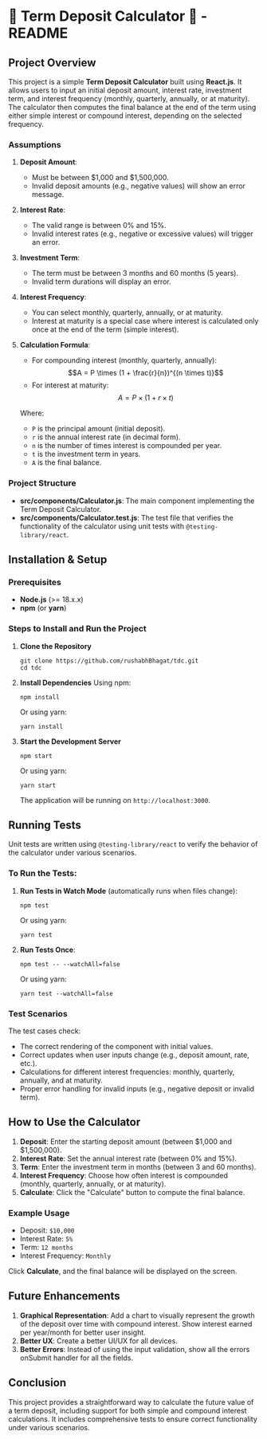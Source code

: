# 💸 Term Deposit Calculator 💸 - README

## Project Overview

This project is a simple **Term Deposit Calculator** built using **React.js**. It allows users to input an initial deposit amount, interest rate, investment term, and interest frequency (monthly, quarterly, annually, or at maturity). The calculator then computes the final balance at the end of the term using either simple interest or compound interest, depending on the selected frequency.

### Assumptions

1. **Deposit Amount**:

   - Must be between $1,000 and $1,500,000.
   - Invalid deposit amounts (e.g., negative values) will show an error message.

2. **Interest Rate**:

   - The valid range is between 0% and 15%.
   - Invalid interest rates (e.g., negative or excessive values) will trigger an error.

3. **Investment Term**:

   - The term must be between 3 months and 60 months (5 years).
   - Invalid term durations will display an error.

4. **Interest Frequency**:

   - You can select monthly, quarterly, annually, or at maturity.
   - Interest at maturity is a special case where interest is calculated only once at the end of the term (simple interest).

5. **Calculation Formula**:

   - For compounding interest (monthly, quarterly, annually):  
     $$A = P \times (1 + \frac{r}{n})^{(n \times t)}$$
   - For interest at maturity:  
     $$A = P \times (1 + r \times t)$$

   Where:

   - `P` is the principal amount (initial deposit).
   - `r` is the annual interest rate (in decimal form).
   - `n` is the number of times interest is compounded per year.
   - `t` is the investment term in years.
   - `A` is the final balance.

### Project Structure

- **src/components/Calculator.js**: The main component implementing the Term Deposit Calculator.
- **src/components/Calculator.test.js**: The test file that verifies the functionality of the calculator using unit tests with `@testing-library/react`.

## Installation & Setup

### Prerequisites

- **Node.js** (>= 18.x.x)
- **npm** (or **yarn**)

### Steps to Install and Run the Project

1. **Clone the Repository**

   ```
   git clone https://github.com/rushabhBhagat/tdc.git
   cd tdc
   ```

2. **Install Dependencies**
   Using npm:

   ```
   npm install
   ```

   Or using yarn:

   ```
   yarn install
   ```

3. **Start the Development Server**

   ```
   npm start
   ```

   Or using yarn:

   ```
   yarn start
   ```

   The application will be running on `http://localhost:3000`.

## Running Tests

Unit tests are written using `@testing-library/react` to verify the behavior of the calculator under various scenarios.

### To Run the Tests:

1. **Run Tests in Watch Mode** (automatically runs when files change):

   ```
   npm test
   ```

   Or using yarn:

   ```
   yarn test
   ```

2. **Run Tests Once**:
   ```
   npm test -- --watchAll=false
   ```
   Or using yarn:
   ```
   yarn test --watchAll=false
   ```

### Test Scenarios

The test cases check:

- The correct rendering of the component with initial values.
- Correct updates when user inputs change (e.g., deposit amount, rate, etc.).
- Calculations for different interest frequencies: monthly, quarterly, annually, and at maturity.
- Proper error handling for invalid inputs (e.g., negative deposit or invalid term).

## How to Use the Calculator

1. **Deposit**: Enter the starting deposit amount (between $1,000 and $1,500,000).
2. **Interest Rate**: Set the annual interest rate (between 0% and 15%).
3. **Term**: Enter the investment term in months (between 3 and 60 months).
4. **Interest Frequency**: Choose how often interest is compounded (monthly, quarterly, annually, or at maturity).
5. **Calculate**: Click the "Calculate" button to compute the final balance.

### Example Usage

- Deposit: `$10,000`
- Interest Rate: `5%`
- Term: `12 months`
- Interest Frequency: `Monthly`

Click **Calculate**, and the final balance will be displayed on the screen.

## Future Enhancements

1. **Graphical Representation**: Add a chart to visually represent the growth of the deposit over time with compound interest. Show interest earned per year/month for better user insight.
2. **Better UX**: Create a better UI/UX for all devices.
3. **Better Errors**: Instead of using the input validation, show all the errors onSubmit handler for all the fields.

## Conclusion

This project provides a straightforward way to calculate the future value of a term deposit, including support for both simple and compound interest calculations. It includes comprehensive tests to ensure correct functionality under various scenarios.
